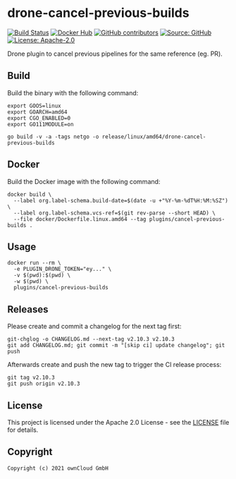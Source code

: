 # drone-cancel-previous-builds

[![Build Status](https://img.shields.io/drone/build/owncloud-ci/drone-cancel-previous-builds?logo=drone&server=https%3A%2F%2Fdrone.owncloud.com)](https://drone.owncloud.com/owncloud-ci/drone-cancel-previous-builds)
[![Docker Hub](https://img.shields.io/docker/v/owncloudci/drone-cancel-previous-builds?logo=docker&label=dockerhub&sort=semver&logoColor=white)](https://hub.docker.com/r/owncloudci/drone-cancel-previous-builds)
[![GitHub contributors](https://img.shields.io/github/contributors/owncloud-ci/drone-cancel-previous-builds)](https://github.com/owncloud-ci/drone-cancel-previous-builds/graphs/contributors)
[![Source: GitHub](https://img.shields.io/badge/source-github-blue.svg?logo=github&logoColor=white)](https://github.com/owncloud-ci/drone-cancel-previous-builds)
[![License: Apache-2.0](https://img.shields.io/github/license/owncloud-ci/drone-cancel-previous-builds)](https://github.com/owncloud-ci/drone-cancel-previous-builds/blob/main/LICENSE)

Drone plugin to cancel previous pipelines for the same reference (eg. PR).

## Build

Build the binary with the following command:

```console
export GOOS=linux
export GOARCH=amd64
export CGO_ENABLED=0
export GO111MODULE=on

go build -v -a -tags netgo -o release/linux/amd64/drone-cancel-previous-builds
```

## Docker

Build the Docker image with the following command:

```console
docker build \
  --label org.label-schema.build-date=$(date -u +"%Y-%m-%dT%H:%M:%SZ") \
  --label org.label-schema.vcs-ref=$(git rev-parse --short HEAD) \
  --file docker/Dockerfile.linux.amd64 --tag plugins/cancel-previous-builds .
```

## Usage

```console
docker run --rm \
  -e PLUGIN_DRONE_TOKEN="ey..." \
  -v $(pwd):$(pwd) \
  -w $(pwd) \
  plugins/cancel-previous-builds
```

## Releases

Please create and commit a changelog for the next tag first:

```Shell
git-chglog -o CHANGELOG.md --next-tag v2.10.3 v2.10.3
git add CHANGELOG.md; git commit -m "[skip ci] update changelog"; git push
```

Afterwards create and push the new tag to trigger the CI release process:

```Shell
git tag v2.10.3
git push origin v2.10.3
```

## License

This project is licensed under the Apache 2.0 License - see the [LICENSE](https://github.com/owncloud-ci/drone-cancel-previous-builds/blob/main/LICENSE) file for details.

## Copyright

```Text
Copyright (c) 2021 ownCloud GmbH
```
